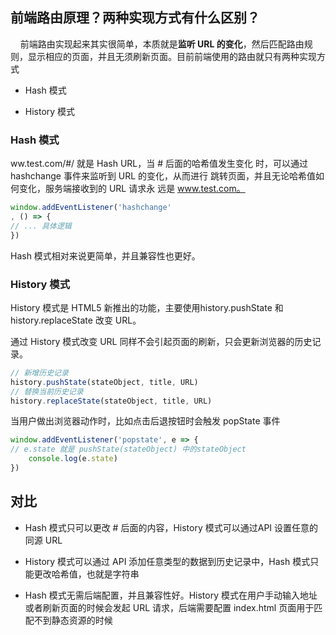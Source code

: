 ## 前端路由原理？两种实现⽅式有什么区别？

    前端路由实现起来其实很简单，本质就是**监听 URL 的变化**，然后匹配路由规则，显示相应的⻚⾯，并且⽆须刷新⻚⾯。⽬前前端使⽤的路由就只有两种实现⽅式

- Hash 模式

- History 模式

### Hash 模式

ww.test.com/#/ 就是 Hash URL，当 # 后⾯的哈希值发⽣变化
时，可以通过 hashchange 事件来监听到 URL 的变化，从⽽进⾏
跳转⻚⾯，并且⽆论哈希值如何变化，服务端接收到的 URL 请求永
远是 www.test.com。

```js
window.addEventListener('hashchange'
, () => {
// ... 具体逻辑
})
```

Hash 模式相对来说更简单，并且兼容性也更好。

### History 模式

History 模式是 HTML5 新推出的功能，主要使⽤history.pushState 和history.replaceState 改变 URL。

通过 History 模式改变 URL 同样不会引起⻚⾯的刷新，只会更新浏览器的历史记录。

```js
// 新增历史记录
history.pushState(stateObject, title, URL)
// 替换当前历史记录
history.replaceState(stateObject, title, URL)
```

当⽤户做出浏览器动作时，⽐如点击后退按钮时会触发 popState
事件

```js
window.addEventListener('popstate', e => {
// e.state 就是 pushState(stateObject) 中的stateObject
    console.log(e.state)
})
```

## 对比

- Hash 模式只可以更改 # 后⾯的内容，History 模式可以通过API 设置任意的同源 URL

- History 模式可以通过 API 添加任意类型的数据到历史记录中，Hash 模式只能更改哈希值，也就是字符串

- Hash 模式⽆需后端配置，并且兼容性好。History 模式在⽤户⼿动输⼊地址或者刷新⻚⾯的时候会发起 URL 请求，后端需要配置 index.html ⻚⾯⽤于匹配不到静态资源的时候
